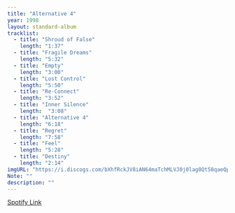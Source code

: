 ```yaml
---
title: "Alternative 4"
year: 1998
layout: standard-album
tracklist:
  - title: "Shroud of False" 
    length: "1:37"
  - title: "Fragile Dreams" 
    length: "5:32"
  - title: "Empty" 
    length: "3:00"
  - title: "Lost Control" 
    length: "5:50"
  - title: "Re-Connect" 
    length: "3:52"
  - title: "Inner Silence"
    length:  "3:08"
  - title: "Alternative 4" 
    length: "6:18"
  - title: "Regret" 
    length: "7:58"
  - title: "Feel" 
    length: "5:28"
  - title: "Destiny" 
    length: "2:14"
imgURL: "https://i.discogs.com/bXhfRckJV8iAN64maTchMLVJ0j0lag8Qt58qaeQp2b0/rs:fit/g:sm/q:90/h:600/w:600/czM6Ly9kaXNjb2dz/LWRhdGFiYXNlLWlt/YWdlcy9SLTM3ODAy/My0xMTU1MzM4NzAz/LmpwZWc.jpeg"
Note: ""
description: ""
---
```

[Spotify Link]()

